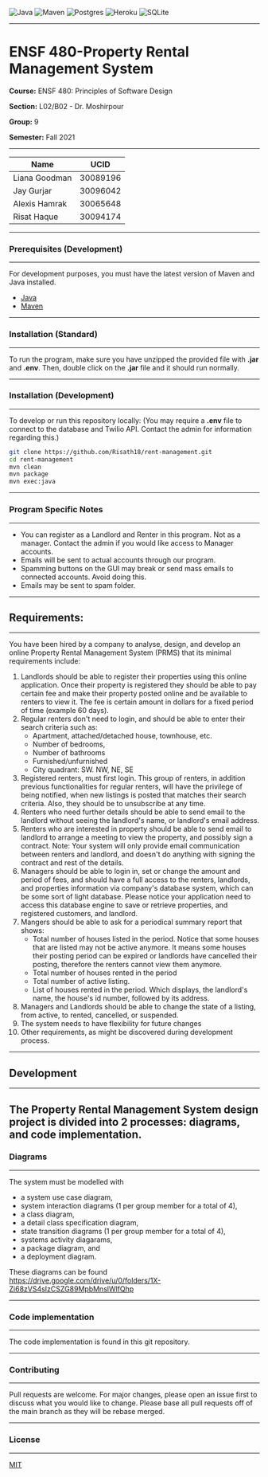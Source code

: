 <img alt="Java" src="https://img.shields.io/badge/java-%23ED8B00.svg?style=for-the-badge&logo=java&logoColor=white"/> <img alt="Maven" src="https://img.shields.io/badge/Apache%20Maven-C71A36?style=for-the-badge&logo=Apache%20Maven&logoColor=white"/> <img alt="Postgres" src="https://img.shields.io/badge/postgres-%23316192.svg?style=for-the-badge&logo=postgresql&logoColor=white"/> <img alt="Heroku" src="https://img.shields.io/badge/heroku-%23430098.svg?style=for-the-badge&logo=heroku&logoColor=white"/> <img alt="SQLite" src="https://img.shields.io/badge/sqlite-%2307405e.svg?style=for-the-badge&logo=sqlite&logoColor=white"/>

---

# ENSF 480-Property Rental Management System

**Course:** ENSF 480: Principles of Software Design

**Section:** L02/B02 - Dr. Moshirpour

**Group:** 9

**Semester:** Fall 2021

---

| **Name**      | **UCID** |
| ------------- | -------- |
| Liana Goodman | 30089196 |
| Jay Gurjar    | 30096042 |
| Alexis Hamrak | 30065648 |
| Risat Haque   | 30094174 |

---

### **Prerequisites (Development)**

---

For development purposes, you must have the latest version of Maven and Java installed.

- [Java](https://www.oracle.com/java/technologies/downloads/)
- [Maven](https://maven.apache.org/)

---

### **Installation (Standard)**

---

To run the program, make sure you have unzipped the provided file with **.jar** and **.env**. Then, double click on the **.jar** file and it should run normally.

---

### **Installation (Development)**

---

To develop or run this repository locally: (You may require a **.env** file to connect to the database and Twilio API. Contact the admin for information regarding this.)

```bash
git clone https://github.com/Risath18/rent-management.git
cd rent-management
mvn clean
mvn package
mvn exec:java
```

---

### **Program Specific Notes**

---

- You can register as a Landlord and Renter in this program. Not as a manager. Contact the admin if you would like access to Manager accounts.
- Emails will be sent to actual accounts through our program.
- Spamming buttons on the GUI may break or send mass emails to connected accounts. Avoid doing this.
- Emails may be sent to spam folder.

---

## **Requirements:**

---

You have been hired by a company to analyse, design, and develop an online Property Rental Management System (PRMS) that its minimal requirements include:

1. Landlords should be able to register their properties using this online application. Once their property is registered they should be able to pay certain fee and make their property posted online and be available to renters to view it. The fee is certain amount in dollars for a fixed period of time (example 60 days).
2. Regular renters don't need to login, and should be able to enter their search criteria such as:
   - Apartment, attached/detached house, townhouse, etc.
   - Number of bedrooms,
   - Number of bathrooms
   - Furnished/unfurnished
   - City quadrant: SW. NW, NE, SE
3. Registered renters, must first login. This group of renters, in addition previous functionalities for regular renters, will have the privilege of being notified, when new listings is posted that matches their search criteria. Also, they should be to unsubscribe at any time.
4. Renters who need further details should be able to send email to the landlord without seeing the landlord's name, or landlord's email address.
5. Renters who are interested in property should be able to send email to landlord to arrange a meeting to view the property, and possibly sign a contract. Note: Your system will only provide email communication between renters and landlord, and doesn't do anything with signing the contract and rest of the details.
6. Managers should be able to login in, set or change the amount and period of fees, and should have a full access to the renters, landlords, and properties information via company's database system, which can be some sort of light database. Please notice your application need to access this database engine to save or
   retrieve properties, and registered customers, and landlord.
7. Mangers should be able to ask for a periodical summary report that shows:
   - Total number of houses listed in the period. Notice that some houses that are listed may not be active anymore. It means some houses their posting period can be expired or landlords have cancelled their posting, therefore the renters cannot view them anymore.
   - Total number of houses rented in the period
   - Total number of active listing.
   - List of houses rented in the period. Which displays, the landlord's name, the house's id number, followed by its address.
8. Managers and Landlords should be able to change the state of a listing, from active, to rented, cancelled, or suspended.
9. The system needs to have flexibility for future changes
10. Other requirements, as might be discovered during development process.

---

## **Development**

---

## The Property Rental Management System design project is divided into 2 processes: diagrams, and code implementation.

### **Diagrams**

---

The system must be modelled with

- a system use case diagram,
- system interaction diagrams (1 per group member for a total of 4),
- a class diagram,
- a detail class specification diagram,
- state transition diagrams (1 per group member for a total of 4),
- systems activity diagarams,
- a package diagram, and
- a deployment diagram.

These diagrams can be found https://drive.google.com/drive/u/0/folders/1X-Zi68zVS4sIzCSZG89MpbMnslWlfQhp

---

### **Code implementation**

---

The code implementation is found in this git repository.

---

### **Contributing**

---

Pull requests are welcome. For major changes, please open an issue first to discuss what you would like to change. Please base all pull requests off of the main branch as they will be rebase merged.

---

### **License**

---

[MIT](https://choosealicense.com/licenses/mit/)
